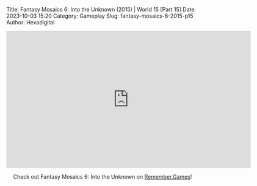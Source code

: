 Title: Fantasy Mosaics 6: Into the Unknown (2015) | World 15 [Part 15]
Date: 2023-10-03 15:20
Category: Gameplay
Slug: fantasy-mosaics-6-2015-p15
Author: Hexadigital

<center><iframe src="https://www.youtube.com/embed/zmBOZDfUDFk?feature=oembed" allow="accelerometer; autoplay; encrypted-media; gyroscope; picture-in-picture" width="640" height="360" frameborder="0"></iframe>

Check out Fantasy Mosaics 6: Into the Unknown on [Remember.Games](https://remember.games/game/6613/fantasy-mosaics-6-into-the-unknown/)!</center>
